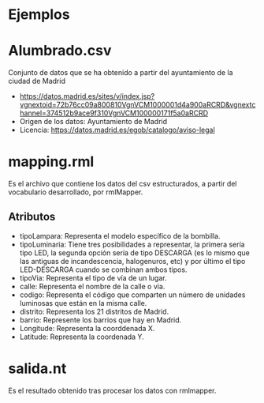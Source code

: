 # Ejemplos
# Alumbrado.csv
Conjunto de datos que se ha obtenido a partir del ayuntamiento de la ciudad de Madrid 
- https://datos.madrid.es/sites/v/index.jsp?vgnextoid=72b76cc09a800810VgnVCM1000001d4a900aRCRD&vgnextchannel=374512b9ace9f310VgnVCM100000171f5a0aRCRD
- Origen de los datos: Ayuntamiento de Madrid 
- Licencia: https://datos.madrid.es/egob/catalogo/aviso-legal

# mapping.rml
Es el archivo que contiene los datos del csv estructurados, a partir del vocabulario desarrollado, por rmlMapper.
  ## Atributos
  - tipoLampara: Representa el modelo específico de la bombilla.
  - tipoLuminaria: Tiene tres posibilidades a representar, la primera sería tipo LED, la segunda opción sería de tipo DESCARGA (es lo mismo que las antiguas de incandescencia, halogenuros, etc) y por último el tipo LED-DESCARGA cuando se combinan ambos tipos.
  - tipoVia: Representa el tipo de vía de un lugar.
  - calle: Representa el nombre de la calle o vía.
  - codigo: Representa el código que comparten un número de unidades luminosas que están en la misma calle.
  - distrito: Representa los 21 distritos de Madrid.
  - barrio: Represente los barrios que hay en Madrid.
  - Longitude: Representa la coorddenada X.
  - Latitude: Representa la coordenada Y.

# salida.nt
Es el resultado obtenido tras procesar los datos con rmlmapper.
